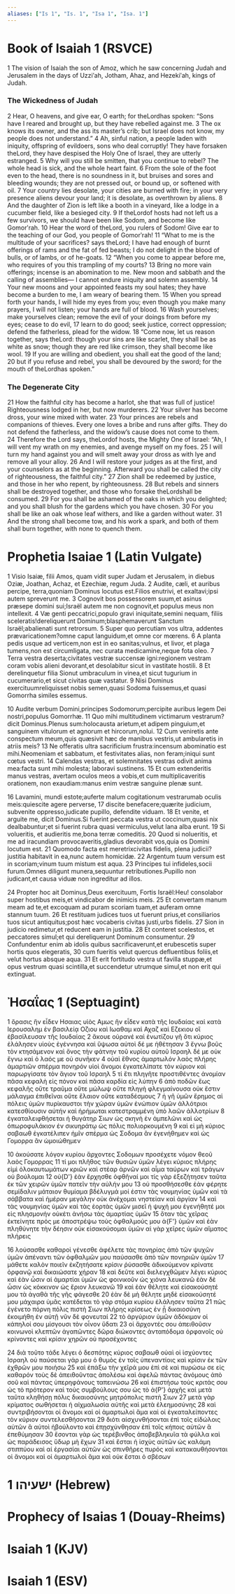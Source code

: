 ```yaml
---
aliases: ["Is 1", "Is. 1", "Isa 1", "Isa. 1"]
---
```



# Book of Isaiah 1 (RSVCE)

1 The vision of Isaiah the son of Amoz, which he saw concerning Judah and Jerusalem in the days of Uzziʹah, Jotham, Ahaz, and Hezekiʹah, kings of Judah.
### The Wickedness of Judah
2 Hear, O heavens, and give ear, O earth; for theLordhas spoken: “Sons have I reared and brought up, but they have rebelled against me.
3 The ox knows its owner, and the ass its master’s crib; but Israel does not know, my people does not understand.”
4 Ah, sinful nation, a people laden with iniquity, offspring of evildoers, sons who deal corruptly! They have forsaken theLord, they have despised the Holy One of Israel, they are utterly estranged.
5 Why will you still be smitten, that you continue to rebel? The whole head is sick, and the whole heart faint.
6 From the sole of the foot even to the head, there is no soundness in it, but bruises and sores and bleeding wounds; they are not pressed out, or bound up, or softened with oil.
7 Your country lies desolate, your cities are burned with fire; in your very presence aliens devour your land; it is desolate, as overthrown by aliens.
8 And the daughter of Zion is left like a booth in a vineyard, like a lodge in a cucumber field, like a besieged city.
9 If theLordof hosts had not left us a few survivors, we should have been like Sodom, and become like Gomorʹrah.
10 Hear the word of theLord, you rulers of Sodom! Give ear to the teaching of our God, you people of Gomorʹrah!
11 “What to me is the multitude of your sacrifices? says theLord; I have had enough of burnt offerings of rams and the fat of fed beasts; I do not delight in the blood of bulls, or of lambs, or of he-goats.
12 “When you come to appear before me, who requires of you this trampling of my courts?
13 Bring no more vain offerings; incense is an abomination to me. New moon and sabbath and the calling of assemblies— I cannot endure iniquity and solemn assembly.
14 Your new moons and your appointed feasts my soul hates; they have become a burden to me, I am weary of bearing them.
15 When you spread forth your hands, I will hide my eyes from you; even though you make many prayers, I will not listen; your hands are full of blood.
16 Wash yourselves; make yourselves clean; remove the evil of your doings from before my eyes; cease to do evil,
17 learn to do good; seek justice, correct oppression; defend the fatherless, plead for the widow.
18 “Come now, let us reason together, says theLord: though your sins are like scarlet, they shall be as white as snow; though they are red like crimson, they shall become like wool.
19 If you are willing and obedient, you shall eat the good of the land;
20 but if you refuse and rebel, you shall be devoured by the sword; for the mouth of theLordhas spoken.”
### The Degenerate City
21 How the faithful city has become a harlot, she that was full of justice! Righteousness lodged in her, but now murderers.
22 Your silver has become dross, your wine mixed with water.
23 Your princes are rebels and companions of thieves. Every one loves a bribe and runs after gifts. They do not defend the fatherless, and the widow’s cause does not come to them.
24 Therefore the Lord says, theLordof hosts, the Mighty One of Israel: “Ah, I will vent my wrath on my enemies, and avenge myself on my foes.
25 I will turn my hand against you and will smelt away your dross as with lye and remove all your alloy.
26 And I will restore your judges as at the first, and your counselors as at the beginning. Afterward you shall be called the city of righteousness, the faithful city.”
27 Zion shall be redeemed by justice, and those in her who repent, by righteousness.
28 But rebels and sinners shall be destroyed together, and those who forsake theLordshall be consumed.
29 For you shall be ashamed of the oaks in which you delighted; and you shall blush for the gardens which you have chosen.
30 For you shall be like an oak whose leaf withers, and like a garden without water.
31 And the strong shall become tow, and his work a spark, and both of them shall burn together, with none to quench them.


# Prophetia Isaiae 1 (Latin Vulgate)

1 Visio Isaiæ, filii Amos, quam vidit super Judam et Jerusalem, in diebus Oziæ, Joathan, Achaz, et Ezechiæ, regum Juda.
2 Audite, cæli, et auribus percipe, terra,quoniam Dominus locutus est.Filios enutrivi, et exaltavi;ipsi autem spreverunt me.
3 Cognovit bos possessorem suum,et asinus præsepe domini sui;Israël autem me non cognovit,et populus meus non intellexit.
4 Væ genti peccatrici,populo gravi iniquitate,semini nequam, filiis sceleratis!dereliquerunt Dominum;blasphemaverunt Sanctum Israël;abalienati sunt retrorsum.
5 Super quo percutiam vos ultra, addentes prævaricationem?omne caput languidum,et omne cor mœrens.
6 A planta pedis usque ad verticem,non est in eo sanitas;vulnus, et livor, et plaga tumens,non est circumligata, nec curata medicamine,neque fota oleo.
7 Terra vestra deserta;civitates vestræ succensæ igni:regionem vestram coram vobis alieni devorant,et desolabitur sicut in vastitate hostili.
8 Et derelinquetur filia Sionut umbraculum in vinea,et sicut tugurium in cucumerario,et sicut civitas quæ vastatur.
9 Nisi Dominus exercituumreliquisset nobis semen,quasi Sodoma fuissemus,et quasi Gomorrha similes essemus.

10 Audite verbum Domini,principes Sodomorum;percipite auribus legem Dei nostri,populus Gomorrhæ.
11 Quo mihi multitudinem victimarum vestrarum?dicit Dominus.Plenus sum:holocausta arietum,et adipem pinguium,et sanguinem vitulorum et agnorum et hircorum,nolui.
12 Cum veniretis ante conspectum meum,quis quæsivit hæc de manibus vestris,ut ambularetis in atriis meis?
13 Ne offeratis ultra sacrificium frustra:incensum abominatio est mihi.Neomeniam et sabbatum, et festivitates alias, non feram;iniqui sunt cœtus vestri.
14 Calendas vestras, et solemnitates vestras odivit anima mea:facta sunt mihi molesta; laboravi sustinens.
15 Et cum extenderitis manus vestras, avertam oculos meos a vobis,et cum multiplicaveritis orationem, non exaudiam:manus enim vestræ sanguine plenæ sunt.

16 Lavamini, mundi estote;auferte malum cogitationum vestrarumab oculis meis:quiescite agere perverse,
17 discite benefacere;quærite judicium, subvenite oppresso,judicate pupillo, defendite viduam.
18 Et venite, et arguite me, dicit Dominus.Si fuerint peccata vestra ut coccinum,quasi nix dealbabuntur;et si fuerint rubra quasi vermiculus,velut lana alba erunt.
19 Si volueritis, et audieritis me,bona terræ comeditis.
20 Quod si nolueritis, et me ad iracundiam provocaveritis,gladius devorabit vos,quia os Domini locutum est.
21 Quomodo facta est meretrixcivitas fidelis, plena judicii?justitia habitavit in ea,nunc autem homicidæ.
22 Argentum tuum versum est in scoriam;vinum tuum mistum est aqua.
23 Principes tui infideles,socii furum.Omnes diligunt munera,sequuntur retributiones.Pupillo non judicant,et causa viduæ non ingreditur ad illos.

24 Propter hoc ait Dominus,Deus exercituum, Fortis Israël:Heu! consolabor super hostibus meis,et vindicabor de inimicis meis.
25 Et convertam manum meam ad te,et excoquam ad puram scoriam tuam,et auferam omne stannum tuum.
26 Et restituam judices tuos ut fuerunt prius,et consiliarios tuos sicut antiquitus;post hæc vocaberis civitas justi,urbs fidelis.
27 Sion in judicio redimetur,et reducent eam in justitia.
28 Et conteret scelestos, et peccatores simul;et qui dereliquerunt Dominum consumentur.
29 Confundentur enim ab idolis quibus sacrificaverunt,et erubescetis super hortis quos elegeratis,
30 cum fueritis velut quercus defluentibus foliis,et velut hortus absque aqua.
31 Et erit fortitudo vestra ut favilla stuppæ,et opus vestrum quasi scintilla,et succendetur utrumque simul,et non erit qui extinguat.


# Ἠσαΐας 1 (Septuagint)

1 ὅρασις ἣν εἶδεν Ησαιας υἱὸς Αμως ἣν εἶδεν κατὰ τῆς Ιουδαίας καὶ κατὰ Ιερουσαλημ ἐν βασιλείᾳ Οζιου καὶ Ιωαθαμ καὶ Αχαζ καὶ Εζεκιου οἳ ἐβασίλευσαν τῆς Ιουδαίας
2 ἄκουε οὐρανέ καὶ ἐνωτίζου γῆ ὅτι κύριος ἐλάλησεν υἱοὺς ἐγέννησα καὶ ὕψωσα αὐτοὶ δέ με ἠθέτησαν
3 ἔγνω βοῦς τὸν κτησάμενον καὶ ὄνος τὴν φάτνην τοῦ κυρίου αὐτοῦ Ισραηλ δέ με οὐκ ἔγνω καὶ ὁ λαός με οὐ συνῆκεν
4 οὐαὶ ἔθνος ἁμαρτωλόν λαὸς πλήρης ἁμαρτιῶν σπέρμα πονηρόν υἱοὶ ἄνομοι ἐγκατελίπατε τὸν κύριον καὶ παρωργίσατε τὸν ἅγιον τοῦ Ισραηλ
5 τί ἔτι πληγῆτε προστιθέντες ἀνομίαν πᾶσα κεφαλὴ εἰς πόνον καὶ πᾶσα καρδία εἰς λύπην
6 ἀπὸ ποδῶν ἕως κεφαλῆς οὔτε τραῦμα οὔτε μώλωψ οὔτε πληγὴ φλεγμαίνουσα οὐκ ἔστιν μάλαγμα ἐπιθεῖναι οὔτε ἔλαιον οὔτε καταδέσμους
7 ἡ γῆ ὑμῶν ἔρημος αἱ πόλεις ὑμῶν πυρίκαυστοι τὴν χώραν ὑμῶν ἐνώπιον ὑμῶν ἀλλότριοι κατεσθίουσιν αὐτήν καὶ ἠρήμωται κατεστραμμένη ὑπὸ λαῶν ἀλλοτρίων
8 ἐγκαταλειφθήσεται ἡ θυγάτηρ Σιων ὡς σκηνὴ ἐν ἀμπελῶνι καὶ ὡς ὀπωροφυλάκιον ἐν σικυηράτῳ ὡς πόλις πολιορκουμένη
9 καὶ εἰ μὴ κύριος σαβαωθ ἐγκατέλιπεν ἡμῖν σπέρμα ὡς Σοδομα ἂν ἐγενήθημεν καὶ ὡς Γομορρα ἂν ὡμοιώθημεν

10 ἀκούσατε λόγον κυρίου ἄρχοντες Σοδομων προσέχετε νόμον θεοῦ λαὸς Γομορρας
11 τί μοι πλῆθος τῶν θυσιῶν ὑμῶν λέγει κύριος πλήρης εἰμὶ ὁλοκαυτωμάτων κριῶν καὶ στέαρ ἀρνῶν καὶ αἷμα ταύρων καὶ τράγων οὐ βούλομαι
12 οὐ{D'} ἐὰν ἔρχησθε ὀφθῆναί μοι τίς γὰρ ἐξεζήτησεν ταῦτα ἐκ τῶν χειρῶν ὑμῶν πατεῖν τὴν αὐλήν μου
13 οὐ προσθήσεσθε ἐὰν φέρητε σεμίδαλιν μάταιον θυμίαμα βδέλυγμά μοί ἐστιν τὰς νουμηνίας ὑμῶν καὶ τὰ σάββατα καὶ ἡμέραν μεγάλην οὐκ ἀνέχομαι νηστείαν καὶ ἀργίαν
14 καὶ τὰς νουμηνίας ὑμῶν καὶ τὰς ἑορτὰς ὑμῶν μισεῖ ἡ ψυχή μου ἐγενήθητέ μοι εἰς πλησμονήν οὐκέτι ἀνήσω τὰς ἁμαρτίας ὑμῶν
15 ὅταν τὰς χεῖρας ἐκτείνητε πρός με ἀποστρέψω τοὺς ὀφθαλμούς μου ἀ{F'} ὑμῶν καὶ ἐὰν πληθύνητε τὴν δέησιν οὐκ εἰσακούσομαι ὑμῶν αἱ γὰρ χεῖρες ὑμῶν αἵματος πλήρεις

16 λούσασθε καθαροὶ γένεσθε ἀφέλετε τὰς πονηρίας ἀπὸ τῶν ψυχῶν ὑμῶν ἀπέναντι τῶν ὀφθαλμῶν μου παύσασθε ἀπὸ τῶν πονηριῶν ὑμῶν
17 μάθετε καλὸν ποιεῖν ἐκζητήσατε κρίσιν ῥύσασθε ἀδικούμενον κρίνατε ὀρφανῷ καὶ δικαιώσατε χήραν
18 καὶ δεῦτε καὶ διελεγχθῶμεν λέγει κύριος καὶ ἐὰν ὦσιν αἱ ἁμαρτίαι ὑμῶν ὡς φοινικοῦν ὡς χιόνα λευκανῶ ἐὰν δὲ ὦσιν ὡς κόκκινον ὡς ἔριον λευκανῶ
19 καὶ ἐὰν θέλητε καὶ εἰσακούσητέ μου τὰ ἀγαθὰ τῆς γῆς φάγεσθε
20 ἐὰν δὲ μὴ θέλητε μηδὲ εἰσακούσητέ μου μάχαιρα ὑμᾶς κατέδεται τὸ γὰρ στόμα κυρίου ἐλάλησεν ταῦτα
21 πῶς ἐγένετο πόρνη πόλις πιστὴ Σιων πλήρης κρίσεως ἐν ᾗ δικαιοσύνη ἐκοιμήθη ἐν αὐτῇ νῦν δὲ φονευταί
22 τὸ ἀργύριον ὑμῶν ἀδόκιμον οἱ κάπηλοί σου μίσγουσι τὸν οἶνον ὕδατι
23 οἱ ἄρχοντές σου ἀπειθοῦσιν κοινωνοὶ κλεπτῶν ἀγαπῶντες δῶρα διώκοντες ἀνταπόδομα ὀρφανοῖς οὐ κρίνοντες καὶ κρίσιν χηρῶν οὐ προσέχοντες

24 διὰ τοῦτο τάδε λέγει ὁ δεσπότης κύριος σαβαωθ οὐαὶ οἱ ἰσχύοντες Ισραηλ οὐ παύσεται γάρ μου ὁ θυμὸς ἐν τοῖς ὑπεναντίοις καὶ κρίσιν ἐκ τῶν ἐχθρῶν μου ποιήσω
25 καὶ ἐπάξω τὴν χεῖρά μου ἐπὶ σὲ καὶ πυρώσω σε εἰς καθαρόν τοὺς δὲ ἀπειθοῦντας ἀπολέσω καὶ ἀφελῶ πάντας ἀνόμους ἀπὸ σοῦ καὶ πάντας ὑπερηφάνους ταπεινώσω
26 καὶ ἐπιστήσω τοὺς κριτάς σου ὡς τὸ πρότερον καὶ τοὺς συμβούλους σου ὡς τὸ ἀ{P'} ἀρχῆς καὶ μετὰ ταῦτα κληθήσῃ πόλις δικαιοσύνης μητρόπολις πιστὴ Σιων
27 μετὰ γὰρ κρίματος σωθήσεται ἡ αἰχμαλωσία αὐτῆς καὶ μετὰ ἐλεημοσύνης
28 καὶ συντριβήσονται οἱ ἄνομοι καὶ οἱ ἁμαρτωλοὶ ἅμα καὶ οἱ ἐγκαταλείποντες τὸν κύριον συντελεσθήσονται
29 διότι αἰσχυνθήσονται ἐπὶ τοῖς εἰδώλοις αὐτῶν ἃ αὐτοὶ ἠβούλοντο καὶ ἐπῃσχύνθησαν ἐπὶ τοῖς κήποις αὐτῶν ἃ ἐπεθύμησαν
30 ἔσονται γὰρ ὡς τερέβινθος ἀποβεβληκυῖα τὰ φύλλα καὶ ὡς παράδεισος ὕδωρ μὴ ἔχων
31 καὶ ἔσται ἡ ἰσχὺς αὐτῶν ὡς καλάμη στιππύου καὶ αἱ ἐργασίαι αὐτῶν ὡς σπινθῆρες πυρός καὶ κατακαυθήσονται οἱ ἄνομοι καὶ οἱ ἁμαρτωλοὶ ἅμα καὶ οὐκ ἔσται ὁ σβέσων


# 1 ישעיהו (Hebrew)


# Prophecy of Isaias 1 (Douay-Rheims)


# Isaiah 1 (KJV)


# Isaiah 1 (ESV)

